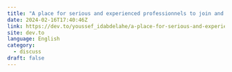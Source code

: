```yaml
---
title: "A place for serious and experienced professionnels to join and pitch projects"
date: 2024-02-16T17:40:46Z
link: https://dev.to/youssef_idabdelahe/a-place-for-serious-and-experienced-professionnels-to-join-and-pitch-projects-fhn?utm_medium=RSS&utm_source=news.12bit.vn
site: dev.to
language: English
category:
  - discuss
draft: false
---
```

